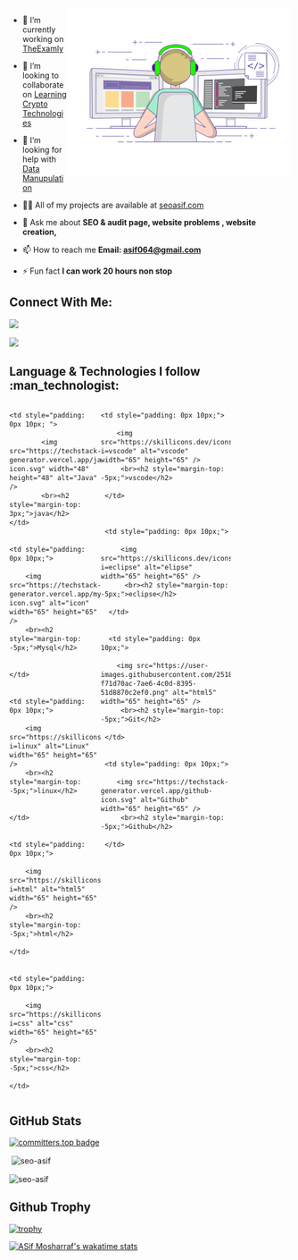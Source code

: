 



<img align="right" alt="Coding" width="400" src="https://raw.githubusercontent.com/devSouvik/devSouvik/master/gif3.gif">

- 🔭 I’m currently working on [TheExamly](https://www.theexamly.com)

- 👯 I’m looking to collaborate on [Learning Crypto Technologies](https://www.learncrypto.com)

- 🤝 I’m looking for help with [Data Manupulation](https://www.Bizdatainsights.com)

- 👨‍💻 All of my projects are available at [seoasif.com](seoasif.com)

- 💬 Ask me about **SEO & audit page, website problems , website creation,**

- 📫 How to reach me **Email: asif064@gmail.com**

- ⚡ Fun fact **I can work 20 hours non stop**



## Connect With Me:
<a target="_blank" href="mailto:asif064@gmail.com"><img src="https://user-images.githubusercontent.com/64092765/178427267-133abe7d-d825-4569-adab-3a4816fdcd99.png" style="width: 30px" 
 /></a>



<a target="_blank" href="https://www.linkedin.com/in/asifmosharraf/"><img src="https://cdn.jsdelivr.net/gh/devicons/devicon/icons/linkedin/linkedin-original.svg" style="width: 30px" /> </a>





<h2>Language & Technologies I follow :man_technologist:</h2>
<div style="display: flex; align-items: flex-start; align: center">
<table align="center" width="96">

<tr>

    <td style="padding: 0px 10px; ">

            <img src="https://techstack-generator.vercel.app/java-icon.svg" width="48" height="48" alt="Java" />
            <br><h2 style="margin-top: 3px;">java</h2>
    </td>


    <td style="padding: 0px 10px;">

        <img src="https://techstack-generator.vercel.app/mysql-icon.svg" alt="icon" width="65" height="65" />
        <br><h2 style="margin-top: -5px;">Mysql</h2>


    </td>


    <td style="padding: 0px 10px;">

        <img src="https://skillicons.dev/icons?i=linux" alt="Linux" width="65" height="65" />
        <br><h2 style="margin-top: -5px;">linux</h2>


    </td>


    <td style="padding: 0px 10px;">

        <img src="https://skillicons.dev/icons?i=html" alt="html5" width="65" height="65" />
        <br><h2 style="margin-top: -5px;">html</h2>

    </td>


    <td style="padding: 0px 10px;">

        <img src="https://skillicons.dev/icons?i=css" alt="css" width="65" height="65" />
        <br><h2 style="margin-top: -5px;">css</h2>

    </td>


</tr>

<tr>

    <td style="padding: 0px 10px;">
     
        <img src="https://skillicons.dev/icons?i=vscode" alt="vscode" width="65" height="65" />
         <br><h2 style="margin-top: -5px;">vscode</h2>
 
     </td>
 
 
 
     <td style="padding: 0px 10px;">
      
         <img src="https://skillicons.dev/icons?i=eclipse" alt="elipse" width="65" height="65" />
          <br><h2 style="margin-top: -5px;">eclipse</h2>
  
      </td>
 

      <td style="padding: 0px 10px;">
      
        <img src="https://user-images.githubusercontent.com/25181517/192108372-f71d70ac-7ae6-4c0d-8395-51d8870c2ef0.png" alt="html5" width="65" height="65" />
         <br><h2 style="margin-top: -5px;">Git</h2>
 
     </td>


     <td style="padding: 0px 10px;">
      
        <img src="https://techstack-generator.vercel.app/github-icon.svg" alt="Github" width="65" height="65" />
         <br><h2 style="margin-top: -5px;">Github</h2>
 
     </td>


</tr>


</table>
</div>

## GitHub Stats
[![committers.top badge](https://user-badge.committers.top/bangladesh/seo-asif.svg)](https://user-badge.committers.top/bangladesh/seo-asif)

<p>&nbsp;<img align="center" src="https://github-readme-stats.vercel.app/api?username=seo-asif&show_icons=true&locale=en&theme=transparent" alt="seo-asif" /></p>

<p><img align="center" src="https://github-readme-streak-stats.herokuapp.com/?user=seo-asif" alt="seo-asif" /></p>

## Github Trophy

[![trophy](https://github-profile-trophy.vercel.app/?username=seo-asif)](https://github.com/ryo-ma/github-profile-trophy)

<p align="center"><a target="_blank" rel="noreferrer" href="https://github-readme-stats.vercel.app/api/wakatime?username=seo-asif%22%3E" <img src="https://github-readme- 
 stats.vercel.app/api/wakatime?username=seo-asif" alt="Total time coded since Jul 07 2023" /></a></p>

[![ASif Mosharraf's wakatime stats](https://github-readme-stats.vercel.app/api/wakatime?username=asif064)](https://github.com/seo-asif/github-readme-stats)





